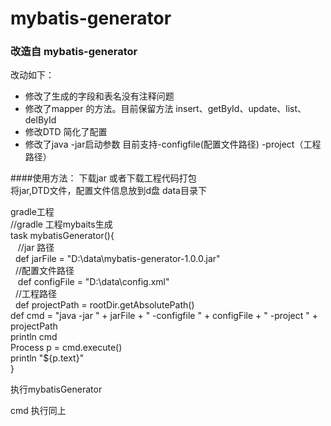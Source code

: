 # mybatis-generator
### 改造自 mybatis-generator 
改动如下：<br> 
* 修改了生成的字段和表名没有注释问题<br> 
* 修改了mapper 的方法。目前保留方法 insert、getById、update、list、delById<br> 
* 修改DTD 简化了配置<br> 
* 修改了java -jar启动参数 目前支持-configfile(配置文件路径) -project（工程路径）<br> 

####使用方法：
下载jar 或者下载工程代码打包<br> 
将jar,DTD文件，配置文件信息放到d盘 data目录下<br> 

gradle工程<br> 
//gradle 工程mybaits生成<br> 
task mybatisGenerator(){<br> 
    //jar 路径<br> 
    def jarFile = "D:\\data\\mybatis-generator-1.0.0.jar"<br> 
    //配置文件路径<br> 
    def configFile = "D:\\data\\config.xml"<br> 
    //工程路径<br> 
    def projectPath = rootDir.getAbsolutePath()<br> 
    def cmd = "java -jar " + jarFile + " -configfile " + configFile + " -project " + projectPath<br> 
    println cmd<br> 
    Process p = cmd.execute()<br> 
    println "${p.text}"<br> 
}<br> 

执行mybatisGenerator<br> 

cmd 执行同上<br> 

